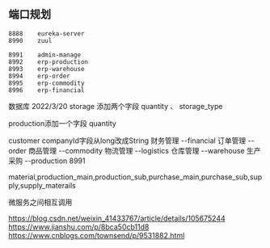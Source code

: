## 端口规划
```
8888    eureka-server
8990    zuul

8991    admin-manage
8992    erp-production
8993    erp-warehouse
8994    erp-order
8995    erp-commodity
8996    erp-financial
```

数据库 2022/3/20
storage 添加两个字段
    quantity 、 storage_type

production添加一个字段
    quantity

customer 
    companyId字段从long改成String
财务管理 --financial
订单管理 --order
商品管理 --commodity
物流管理 --logistics
仓库管理 --warehouse
生产采购 --production 8991

material,production_main,production_sub,purchase_main,purchase_sub,supply,supply_materails

微服务之间相互调用

https://blog.csdn.net/weixin_41433767/article/details/105675244
https://www.jianshu.com/p/8bca50cb11d8
https://www.cnblogs.com/townsend/p/9531882.html

